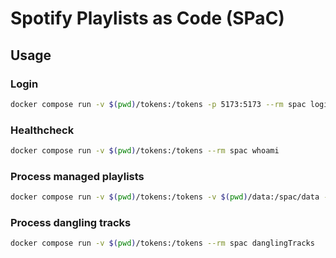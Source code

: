 # Spotify Playlists as Code (SPaC)

## Usage

### Login

```sh
docker compose run -v $(pwd)/tokens:/tokens -p 5173:5173 --rm spac login
```

### Healthcheck

```sh
docker compose run -v $(pwd)/tokens:/tokens --rm spac whoami
```

### Process managed playlists

```sh
docker compose run -v $(pwd)/tokens:/tokens -v $(pwd)/data:/spac/data --rm spac managedPlaylists
```

### Process dangling tracks

```sh
docker compose run -v $(pwd)/tokens:/tokens --rm spac danglingTracks
```
